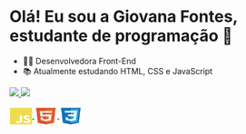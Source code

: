 # Olá! Eu sou a Giovana Fontes, estudante de programação 👋
- 👩‍💻 Desenvolvedora Front-End
- 📚 Atualmente estudando HTML, CSS e JavaScript

<div align="left">
  <a href="https://github.com/gihfontes">
  <a href="https://www.linkedin.com/in/giovana-fontes-397881238/">
  <img height="140em" src="https://github-readme-stats.vercel.app/api?username=gihfontes&show_icons=false&theme=dark&include_all_commits=true&count_private=true"/>
  <img height="140em" src="https://github-readme-stats.vercel.app/api/top-langs/?username=gihfontes&layout=compact&langs_count=7&theme=dark"/>
</div>
    </div>
<div style="display: inline_block"><br>
  <img align="center" alt="Rafa-Js" height="30" width="40" src="https://raw.githubusercontent.com/devicons/devicon/master/icons/javascript/javascript-plain.svg">
  <img align="center" alt="Rafa-HTML" height="30" width="40" src="https://raw.githubusercontent.com/devicons/devicon/master/icons/html5/html5-original.svg">
  <img align="center" alt="Rafa-CSS" height="30" width="40" src="https://raw.githubusercontent.com/devicons/devicon/master/icons/css3/css3-original.svg">
</div>
